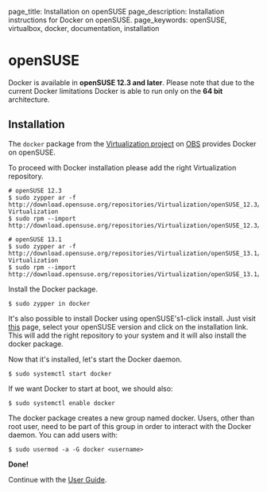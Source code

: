 page_title: Installation on openSUSE
page_description: Installation instructions for Docker on openSUSE.
page_keywords: openSUSE, virtualbox, docker, documentation, installation

# openSUSE

Docker is available in **openSUSE 12.3 and later**. Please note that due
to the current Docker limitations Docker is able to run only on the **64
bit** architecture.

## Installation

The `docker` package from the [Virtualization
project](https://build.opensuse.org/project/show/Virtualization) on
[OBS](https://build.opensuse.org/) provides Docker on openSUSE.

To proceed with Docker installation please add the right Virtualization
repository.

    # openSUSE 12.3
    $ sudo zypper ar -f http://download.opensuse.org/repositories/Virtualization/openSUSE_12.3/ Virtualization
    $ sudo rpm --import http://download.opensuse.org/repositories/Virtualization/openSUSE_12.3/repodata/repomd.xml.key

    # openSUSE 13.1
    $ sudo zypper ar -f http://download.opensuse.org/repositories/Virtualization/openSUSE_13.1/ Virtualization
    $ sudo rpm --import http://download.opensuse.org/repositories/Virtualization/openSUSE_13.1/repodata/repomd.xml.key

Install the Docker package.

    $ sudo zypper in docker

It's also possible to install Docker using openSUSE's1-click install.
Just visit [this](http://software.opensuse.org/package/docker) page,
select your openSUSE version and click on the installation link. This
will add the right repository to your system and it will also install
the docker package.

Now that it's installed, let's start the Docker daemon.

    $ sudo systemctl start docker

If we want Docker to start at boot, we should also:

    $ sudo systemctl enable docker

The docker package creates a new group named docker. Users, other than
root user, need to be part of this group in order to interact with the
Docker daemon. You can add users with:

    $ sudo usermod -a -G docker <username>

**Done!**

Continue with the [User Guide](/userguide/).

